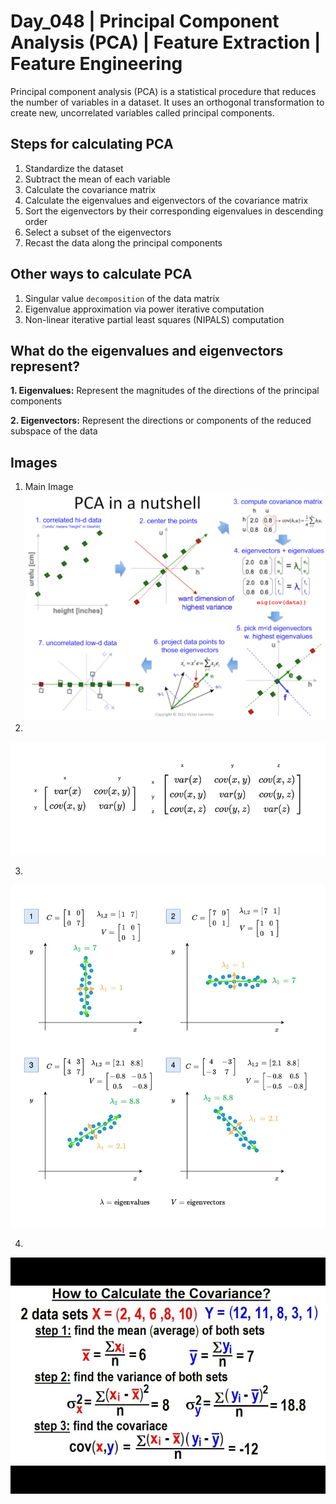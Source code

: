 # Day_048 | Principal Component Analysis (PCA) | Feature Extraction | Feature Engineering
Principal component analysis (PCA) is a statistical procedure that reduces the number of variables in a dataset. It uses an orthogonal transformation to create new, uncorrelated variables called principal components. 

## Steps for calculating PCA 
1. Standardize the dataset
2. Subtract the mean of each variable
3. Calculate the covariance matrix
4. Calculate the eigenvalues and eigenvectors of the covariance matrix
5. Sort the eigenvectors by their corresponding eigenvalues in descending order
6. Select a subset of the eigenvectors
7. Recast the data along the principal components

## Other ways to calculate PCA 
1. Singular value `decomposition` of the data matrix
2. Eigenvalue approximation via power iterative computation
3. Non-linear iterative partial least squares (NIPALS) computation

## What do the eigenvalues and eigenvectors represent? 
**1. Eigenvalues:** Represent the magnitudes of the directions of the principal components

**2. Eigenvectors:** Represent the directions or components of the reduced subspace of the data

## Images
1. Main Image
   ![image](assets/nutshell.jpg)
2.
![image](assets/1.webp)

3.
![image](assets/2.webp)

4.
![image](assets/3.jpg)